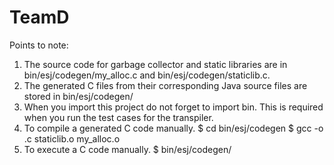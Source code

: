 # TeamD
Points to note:

1. The source code for garbage collector and static libraries are in bin/esj/codegen/my_alloc.c and bin/esj/codegen/staticlib.c.
2. The generated C files from their corresponding Java source files are stored in bin/esj/codegen/
3. When you import this project do not forget to import bin. This is required when you run the test cases for the transpiler. 
4. To compile a generated C code manually.
        $ cd bin/esj/codegen
        $ gcc -o <c-file-name> <c-file-name>.c staticlib.o my_alloc.o
5. To execute a C code manually.
        $ bin/esj/codegen/<c-file-name>
